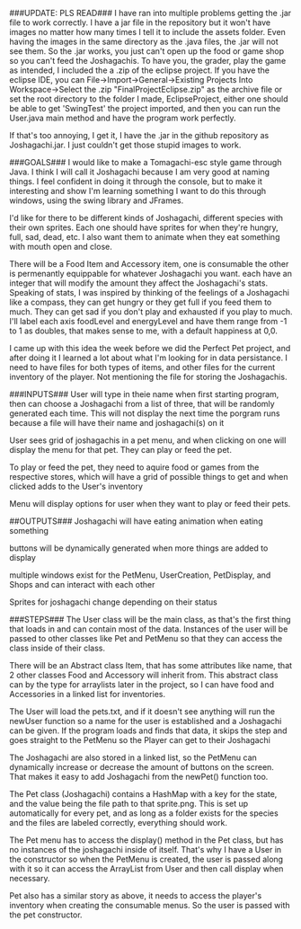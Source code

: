 ###UPDATE: PLS READ###
I have ran into multiple problems getting the .jar file to work correctly. I have a jar file in the repository but it won't have images no matter how many times I tell it to include the assets folder. Even having the images in the same directory as the .java files, the .jar will not see them. So the .jar works, you just can't open up the food or game shop so you can't feed the Joshagachis. To have you, the grader, play the game as intended, I included the a .zip of the eclipse project. If you have the eclipse IDE, you can File->Import->General->Existing Projects Into Workspace->Select the .zip "FinalProjectEclipse.zip" as the archive file or set the root directory to the folder I made, EclipseProject, either one should be able to get 'SwingTest' the project imported, and then you can run the User.java main method and have the program work perfectly.

If that's too annoying, I get it, I have the .jar in the github repository as Joshagachi.jar. I just couldn't get those stupid images to work. 

###GOALS###
I would like to make a Tomagachi-esc style game through Java. I think I will call it Joshagachi because I am very good at naming things. I feel confident in doing it through the console, but to make it interesting and show I'm learning something I want to do this through windows, using the swing library and JFrames. 

I'd like for there to be different kinds of Joshagachi, different species with their own sprites. Each one should have sprites for when they're hungry, full, sad, dead, etc. I also want them to animate when they eat something with mouth open and close. 

There will be a Food Item and Accessory item, one is consumable the other is permenantly equippable for whatever Joshagachi you want. each have an integer that will modify the amount they affect the Joshagachi's stats. Speaking of stats, I was inspired by thinking of the feelings of a Joshagachi like a compass, they can get hungry or they get full if you feed them to much. They can get sad if you don't play and exhausted if you play to much. I'll label each axis foodLevel and energyLevel and have them range from -1 to 1 as doubles, that makes sense to me, with a default happiness at 0,0.

I came up with this idea the week before we did the Perfect Pet project, and after doing it I learned a lot about what I'm looking for in data persistance. I need to have files for both types of items, and other files for the current inventory of the player. Not mentioning the file for storing the Joshagachis. 

###INPUTS###
User will type in theie name when first starting program, then can choose a Joshagachi from a list of three, that will be randomly generated each time. This will not display the next time the porgram runs because a file will have their name and joshagachi(s) on it

User sees grid of joshagachis in a pet menu, and when clicking on one will display the menu for that pet. They can play or feed the pet.

To play or feed the pet, they need to aquire food or games from the respective stores, which will have a grid of possible things to get and when clicked adds to the User's inventory

Menu will display options for user when they want to play or feed their pets.

##OUTPUTS###
Joshagachi will have eating animation when eating something

buttons will be dynamically generated when more things are added to display

multiple windows exist for the PetMenu, UserCreation, PetDisplay, and Shops and can interact with each other

Sprites for joshagachi change depending on their status

###STEPS###
The User class will be the main class, as that's the first thing that loads in and can contain most of the data. Instances of the user will be passed to other classes like Pet and PetMenu so that they can access the class inside of their class.

There will be an Abstract class Item, that has some attributes like name, that 2 other classes Food and Accessory will inherit from. This abstract class can by the type for arraylists later in the project, so I can have food and Accessories in a linked list for inventories. 

The User will load the pets.txt, and if it doesn't see anything will run the newUser function so a name for the user is established and a Joshagachi can be given. If the program loads and finds that data, it skips the step and goes straight to the PetMenu so the Player can get to their Joshagachi

The Joshagachi are also stored in a linked list, so the PetMenu can dynamically increase or decrease the amount of buttons on the screen. That makes it easy to add Joshagachi from the newPet() function too.

The Pet class (Joshagachi) contains a HashMap with a key for the state, and the value being the file path to that sprite.png. This is set up automatically for every pet, and as long as a folder exists for the species and the files are labeled correctly, everything should work.

The Pet menu has to access the display() method in the Pet class, but has no instances of the joshagachi inside of itself. That's why I have a User in the constructor so when the PetMenu is created, the user is passed along with it so it can access the ArrayList<Pet> from User and then call display when necessary.
  
Pet also has a similar story as above, it needs to access the player's inventory when creating the consumable menus. So the user is passed with the pet constructor. 





